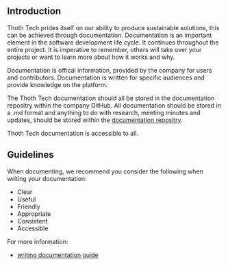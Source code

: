 ## Introduction

Thoth Tech prides itself on our ability to produce sustainable solutions, this can be achieved through documentation.
Documentation is an important element in the software development life cycle. It continues throughout the entire project.
It is imperative to remember, others will take over your projects or want to learn more about how it works and why.

Documentation is offical information, provided by the company for users and contributors. Documentation is written for specific audiences and provide knowledge on the platform.

The Thoth Tech documentation should all be stored in the documentation repositry within the company GitHub. All documentation should be stored in a .md format and anything to do with research, meeting minutes and updates, should be stored within the [documentation repositry](https://github.com/thoth-tech/documentation).

Thoth Tech documentation is accessible to all.

## Guidelines

When documenting, we recommend you consider the following when writing your documentation:

- Clear
- Useful
- Friendly
- Appropriate
- Consistent
- Accessible

For more information:

- [writing documentation guide](docs/../../../learning/training/writing-documentation.md)
